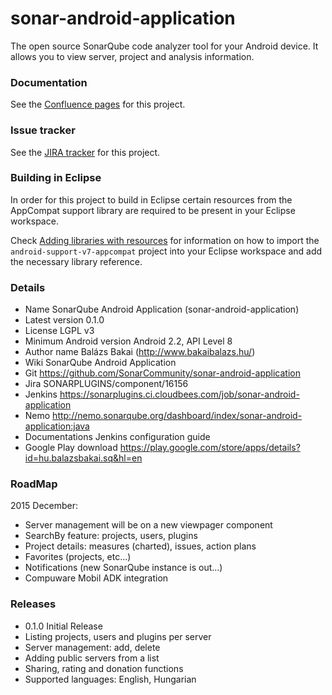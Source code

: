 # sonar-android-application #
The open source SonarQube code analyzer tool for your Android device. It allows you to view server, project and analysis information.

### Documentation ###

See the [Confluence pages](http://docs.codehaus.org/display/SONAR/SonarQube+Android+Application) for this project.

### Issue tracker ###

See the [JIRA tracker](http://jira.codehaus.org/browse/SONARPLUGINS/component/16156) for this project.

### Building in Eclipse ###

In order for this project to build in Eclipse certain resources from the
AppCompat support library are required to be present in your Eclipse workspace.

Check [Adding libraries with resources](http://developer.android.com/tools/support-library/setup.html#add-library)
for information on how to import the `android-support-v7-appcompat` project into
your Eclipse workspace and add the necessary library reference.


### Details ###

* Name SonarQube Android Application (sonar-android-application)
* Latest version	0.1.0
* License LGPL v3
* Minimum Android version	Android 2.2, API Level 8
* Author name Balázs Bakai (http://www.bakaibalazs.hu/)
* Wiki	SonarQube Android Application
* Git https://github.com/SonarCommunity/sonar-android-application
* Jira	SONARPLUGINS/component/16156
* Jenkins	https://sonarplugins.ci.cloudbees.com/job/sonar-android-application
* Nemo	http://nemo.sonarqube.org/dashboard/index/sonar-android-application:java
* Documentations Jenkins configuration guide
* Google Play download	https://play.google.com/store/apps/details?id=hu.balazsbakai.sq&hl=en


### RoadMap ###
2015 December:

* Server management will be on a new viewpager component
* SearchBy feature: projects, users, plugins
* Project details: measures (charted), issues, action plans
* Favorites (projects, etc...)
* Notifications (new SonarQube instance is out...)
* Compuware Mobil ADK integration

### Releases ###

* 0.1.0 Initial Release
* Listing projects, users and plugins per server
* Server management: add, delete
* Adding public servers from a list
* Sharing, rating and donation functions
* Supported languages: English, Hungarian
